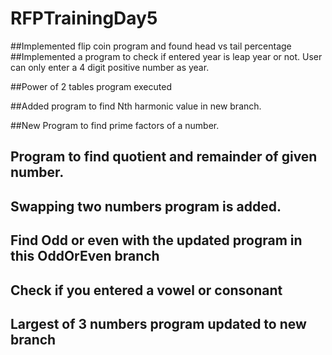# RFPTrainingDay5

##Implemented flip coin program and found head vs tail percentage  ##Implemented a program to check if entered year is leap year or not. User can only enter a 4 digit positive number as year.

##Power of 2 tables program executed

##Added program to find Nth harmonic value in new branch.

##New Program to find prime factors of a number.

## Program to find quotient and remainder of given number.

## Swapping two numbers program is added.

## Find Odd or even with the updated program in this OddOrEven branch

## Check if you entered a vowel or consonant

## Largest of 3 numbers program updated to new branch
